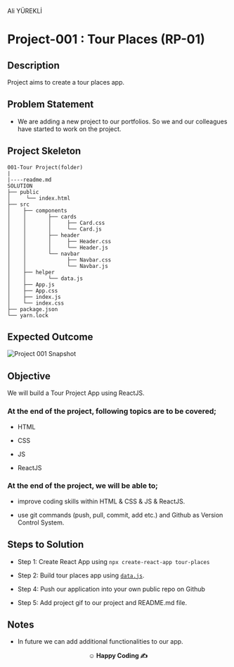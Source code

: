 <p>Ali YÜREKLİ</p>

# Project-001 : Tour Places (RP-01)

## Description

Project aims to create a tour places app.

## Problem Statement

- We are adding a new project to our portfolios. So we and our colleagues have started to work on the project.

## Project Skeleton

```
001-Tour Project(folder)
|
|----readme.md         
SOLUTION
├── public
│     └── index.html
├── src
│    ├── components
│    │       ├── cards
│    │       │     ├── Card.css
│    │       │     └── Card.js
│    │       ├── header
│    │       │     ├── Header.css
│    │       │     └── Header.js
│    │       └── navbar
│    │             ├── Navbar.css
│    │             └── Navbar.js
│    ├── helper
│    │       └── data.js
│    ├── App.js
│    ├── App.css
│    ├── index.js
│    └── index.css
├── package.json
└── yarn.lock
```

## Expected Outcome

![Project 001 Snapshot](tour-project.gif)

## Objective

We will build a Tour Project App using ReactJS.

### At the end of the project, following topics are to be covered;

- HTML

- CSS

- JS

- ReactJS

### At the end of the project, we will be able to;

- improve coding skills within HTML & CSS & JS & ReactJS.

- use git commands (push, pull, commit, add etc.) and Github as Version Control System.

## Steps to Solution

- Step 1: Create React App using `npx create-react-app tour-places`

- Step 2: Build tour places app using [`data.js`](./data.js).

- Step 4: Push our application into your own public repo on Github

- Step 5: Add project gif to our project and README.md file.

## Notes

- In future we can add additional functionalities to our app.

**<p align="center">&#9786; Happy Coding &#9997;</p>**